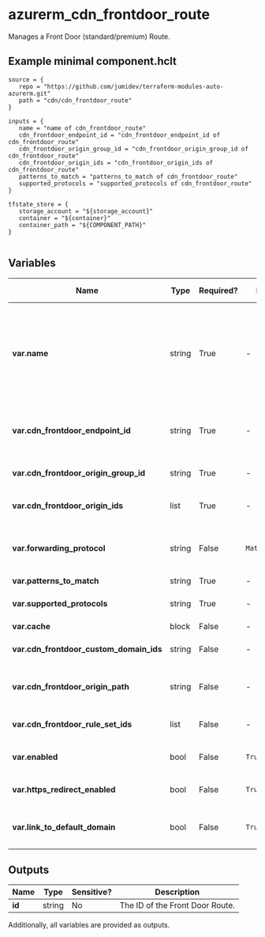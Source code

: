# azurerm_cdn_frontdoor_route

Manages a Front Door (standard/premium) Route.

## Example minimal component.hclt

```hcl
source = {
   repo = "https://github.com/jumidev/terraform-modules-auto-azurerm.git" 
   path = "cdn/cdn_frontdoor_route" 
}

inputs = {
   name = "name of cdn_frontdoor_route" 
   cdn_frontdoor_endpoint_id = "cdn_frontdoor_endpoint_id of cdn_frontdoor_route" 
   cdn_frontdoor_origin_group_id = "cdn_frontdoor_origin_group_id of cdn_frontdoor_route" 
   cdn_frontdoor_origin_ids = "cdn_frontdoor_origin_ids of cdn_frontdoor_route" 
   patterns_to_match = "patterns_to_match of cdn_frontdoor_route" 
   supported_protocols = "supported_protocols of cdn_frontdoor_route" 
}

tfstate_store = {
   storage_account = "${storage_account}" 
   container = "${container}" 
   container_path = "${COMPONENT_PATH}" 
}


```

## Variables

| Name | Type | Required? |  Default  |  possible values |  Description |
| ---- | ---- | --------- |  ----------- | ----------- | ----------- |
| **var.name** | string | True | -  |  -  |  The name which should be used for this Front Door Route. Valid values must begin with a letter or number, end with a letter or number and may only contain letters, numbers and hyphens with a maximum length of 90 characters. Changing this forces a new Front Door Route to be created. | 
| **var.cdn_frontdoor_endpoint_id** | string | True | -  |  -  |  The resource ID of the Front Door Endpoint where this Front Door Route should exist. Changing this forces a new Front Door Route to be created. | 
| **var.cdn_frontdoor_origin_group_id** | string | True | -  |  -  |  The resource ID of the Front Door Origin Group where this Front Door Route should be created. | 
| **var.cdn_frontdoor_origin_ids** | list | True | -  |  -  |  One or more Front Door Origin resource IDs that this Front Door Route will link to. | 
| **var.forwarding_protocol** | string | False | `MatchRequest`  |  `HttpOnly`, `HttpsOnly`, `MatchRequest`  |  The Protocol that will be use when forwarding traffic to backends. Possible values are `HttpOnly`, `HttpsOnly` or `MatchRequest`. Defaults to `MatchRequest`. | 
| **var.patterns_to_match** | string | True | -  |  -  |  The route patterns of the rule. | 
| **var.supported_protocols** | string | True | -  |  `Http`, `Https`  |  One or more Protocols supported by this Front Door Route. Possible values are `Http` or `Https`. | 
| **var.cache** | block | False | -  |  -  |  A `cache` block. | 
| **var.cdn_frontdoor_custom_domain_ids** | string | False | -  |  -  |  The IDs of the Front Door Custom Domains which are associated with this Front Door Route. | 
| **var.cdn_frontdoor_origin_path** | string | False | -  |  -  |  A directory path on the Front Door Origin that can be used to retrieve content (e.g. `contoso.cloudapp.net/originpath`). | 
| **var.cdn_frontdoor_rule_set_ids** | list | False | -  |  -  |  A list of the Front Door Rule Set IDs which should be assigned to this Front Door Route. | 
| **var.enabled** | bool | False | `True`  |  `true`, `false`  |  Is this Front Door Route enabled? Possible values are `true` or `false`. Defaults to `true`. | 
| **var.https_redirect_enabled** | bool | False | `True`  |  `true`, `false`  |  Automatically redirect HTTP traffic to HTTPS traffic? Possible values are `true` or `false`. Defaults to `true`. | 
| **var.link_to_default_domain** | bool | False | `True`  |  `true`, `false`  |  Should this Front Door Route be linked to the default endpoint? Possible values include `true` or `false`. Defaults to `true`. | 



## Outputs

| Name | Type | Sensitive? | Description |
| ---- | ---- | --------- | --------- |
| **id** | string | No  | The ID of the Front Door Route. | 

Additionally, all variables are provided as outputs.
